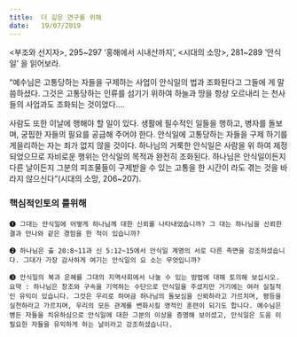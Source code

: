 ```yaml
---
title:  더 깊은 연구를 위해
date:   19/07/2019
---
```


<부조와 선지자>, 295~297 ‘홍해에서 시내산까지’, <시대의 소망>, 281~289 ‘안식일’
을 읽어보라.

“예수님은 고통당하는 자들을 구제하는 사업이 안식일의 법과 조화된다고 그들에
게 말씀하셨다. 그것은 고통당하는 인류를 섬기기 위하여 하늘과 땅을 항상 오르내리
는 천사들의 사업과도 조화되는 것이었다.…

사람도 또한 이날에 행해야 할 일이 있다. 생활에 필수적인 일들을 행하고, 병자를
돌보며, 궁핍한 자들의 필요를 공급해 주어야 한다. 안식일에 고통당하는 자들을 구제
하기를 게을리하는 자는 죄가 없지 않을 것이다. 하나님의 거룩한 안식일은 사람을 위
하여 제정되었으므로 자비로운 행위는 안식일의 목적과 완전히 조화된다. 하나님은
안식일이든지 다른 날이든지 그분의 피조물들이 구제받을 수 있는 고통을 한 시간이
라도 겪는 것을 바라지 않으신다”(시대의 소망, 206~207).

### 핵심적인토의 를위해

`➊ 그대는 안식일에 어떻게 하나님께 대한 신뢰를 나타내었습니까? 그
대는 하나님을 신뢰한 결과 만나와 같은 경험을 한 적이 있습니까?`

`➋ 하나님은 출 20:8~11과 신 5:12~15에서 안식일 계명의 서로 다른
측면을 강조하셨습니다. 그대가 가장 감사하게 여기는 안식일의 요
소는 무엇입니까?`

`➌ 안식일의 복과 은혜를 그대의 지역사회에서 나눌 수 있는 방법에 대해 토의해 보십시오.
요약 : 하나님은 창조와 구속을 기억하는 수단으로 안식일을 주셨지만 거기에는 여러 실질적
인 유익이 있습니다. 그것은 우리로 하여금 하나님의 돌보심을 신뢰하라고 가르치며, 평등을
실천하라고 가르치며, 우리의 모든 관계를 변화시킬 영적인 훈련이 되기도 합니다. 예수님은
병든 자들을 치유하심으로 안식일에 대한 그분의 이상을 증명해 보이셨고, 안식일은 도움
이 필요한 자들을 유익하게 하는 날이라고 강조하셨습니다.`